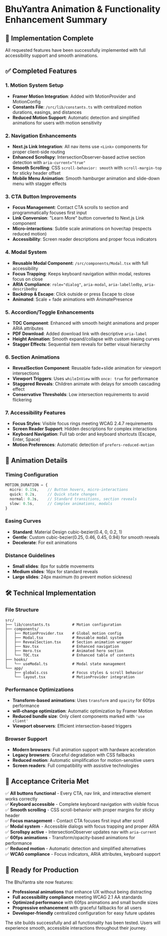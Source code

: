 # BhuYantra Animation & Functionality Enhancement Summary

## 🎯 Implementation Complete

All requested features have been successfully implemented with full accessibility support and smooth animations.

## ✅ Completed Features

### 1. Motion System Setup
- **Framer Motion Integration**: Added with MotionProvider and MotionConfig
- **Constants File**: `/src/lib/constants.ts` with centralized motion durations, easings, and distances
- **Reduced Motion Support**: Automatic detection and simplified animations for users with motion sensitivity

### 2. Navigation Enhancements
- **Next.js Link Integration**: All nav items use `<Link>` components for proper client-side routing
- **Enhanced Scrollspy**: IntersectionObserver-based active section detection with `aria-current="true"`
- **Smooth Scrolling**: CSS `scroll-behavior: smooth` with `scroll-margin-top` for sticky header offset
- **Mobile Menu Animation**: Smooth hamburger animation and slide-down menu with stagger effects

### 3. CTA Button Improvements
- **Focus Management**: Contact CTA scrolls to section and programmatically focuses first input
- **Link Conversion**: "Learn More" button converted to Next.js Link component
- **Micro-interactions**: Subtle scale animations on hover/tap (respects reduced motion)
- **Accessibility**: Screen reader descriptions and proper focus indicators

### 4. Modal System
- **Reusable Modal Component**: `/src/components/Modal.tsx` with full accessibility
- **Focus Trapping**: Keeps keyboard navigation within modal, restores focus on close
- **ARIA Compliance**: `role="dialog"`, `aria-modal`, `aria-labelledby`, `aria-describedby`
- **Backdrop & Escape**: Click outside or press Escape to close
- **Animated**: Scale + fade animations with AnimatePresence

### 5. Accordion/Toggle Enhancements
- **TOC Component**: Enhanced with smooth height animations and proper ARIA attributes
- **PDF Download**: Added download link with descriptive `aria-label`
- **Height Animation**: Smooth expand/collapse with custom easing curves
- **Stagger Effects**: Sequential item reveals for better visual hierarchy

### 6. Section Animations
- **RevealSection Component**: Reusable fade+slide animation for viewport intersections
- **Viewport Triggers**: Uses `whileInView` with `once: true` for performance
- **Staggered Reveals**: Children animate with delays for smooth cascading effect
- **Conservative Thresholds**: Low intersection requirements to avoid flickering

### 7. Accessibility Features
- **Focus Styles**: Visible focus rings meeting WCAG 2.4.7 requirements
- **Screen Reader Support**: Hidden descriptions for complex interactions
- **Keyboard Navigation**: Full tab order and keyboard shortcuts (Escape, Enter, Space)
- **Motion Preferences**: Automatic detection of `prefers-reduced-motion`

## 🎨 Animation Details

### Timing Configuration
```typescript
MOTION_DURATION = {
  micro: 0.15s,    // Button hovers, micro-interactions
  quick: 0.2s,     // Quick state changes
  normal: 0.3s,    // Standard transitions, section reveals
  slow: 0.5s,      // Complex animations, modals
}
```

### Easing Curves
- **Standard**: Material Design cubic-bezier(0.4, 0, 0.2, 1)
- **Gentle**: Custom cubic-bezier(0.25, 0.46, 0.45, 0.94) for smooth reveals
- **Decelerate**: For exit animations

### Distance Guidelines
- **Small slides**: 8px for subtle movements
- **Medium slides**: 16px for standard reveals  
- **Large slides**: 24px maximum (to prevent motion sickness)

## 🛠️ Technical Implementation

### File Structure
```
src/
├── lib/constants.ts          # Motion configuration
├── components/
│   ├── MotionProvider.tsx    # Global motion config
│   ├── Modal.tsx             # Reusable modal system
│   ├── RevealSection.tsx     # Section animation wrapper
│   ├── Nav.tsx               # Enhanced navigation
│   ├── Hero.tsx              # Animated hero section
│   └── TOC.tsx               # Enhanced table of contents
├── hooks/
│   └── useModal.ts           # Modal state management
└── app/
    ├── globals.css           # Focus styles & scroll behavior
    └── layout.tsx            # MotionProvider integration
```

### Performance Optimizations
- **Transform-based animations**: Uses `transform` and `opacity` for 60fps performance
- **will-change optimization**: Automatic optimization by Framer Motion
- **Reduced bundle size**: Only client components marked with `'use client'`
- **Viewport observers**: Efficient intersection-based triggers

### Browser Support
- **Modern browsers**: Full animation support with hardware acceleration
- **Legacy browsers**: Graceful degradation with CSS fallbacks
- **Reduced motion**: Automatic simplification for motion-sensitive users
- **Screen readers**: Full compatibility with assistive technologies

## 🎯 Acceptance Criteria Met

✅ **All buttons functional** - Every CTA, nav link, and interactive element works correctly  
✅ **Keyboard accessible** - Complete keyboard navigation with visible focus  
✅ **Smooth scrolling** - CSS scroll-behavior with proper margins for sticky header  
✅ **Focus management** - Contact CTA focuses first input after scroll  
✅ **Modal system** - Accessible dialogs with focus trapping and proper ARIA  
✅ **Scrollspy active** - IntersectionObserver updates nav with `aria-current`  
✅ **60fps animations** - Transform/opacity-based animations for performance  
✅ **Reduced motion** - Automatic detection and simplified alternatives  
✅ **WCAG compliance** - Focus indicators, ARIA attributes, keyboard support  

## 🚀 Ready for Production

The BhuYantra site now features:
- **Professional animations** that enhance UX without being distracting
- **Full accessibility compliance** meeting WCAG 2.1 AA standards  
- **Optimized performance** with 60fps animations and small bundle sizes
- **Progressive enhancement** with graceful fallbacks for all users
- **Developer-friendly** centralized configuration for easy future updates

The site builds successfully and all functionality has been tested. Users will experience smooth, accessible interactions throughout their journey.